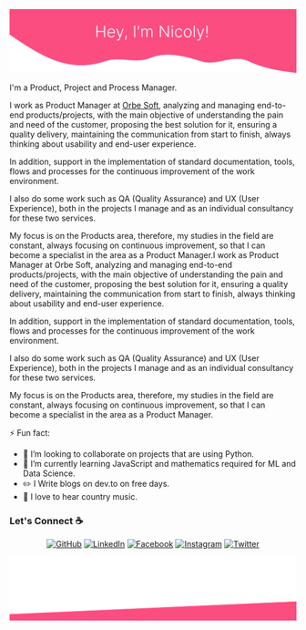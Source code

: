 ![alt text](./images/top.svg)

I'm a Product, Project and Process Manager. 

I work as Product Manager at [Orbe Soft](https://orbesoft.com.br/), analyzing and managing end-to-end products/projects, with the main objective of understanding the pain and need of the customer, proposing the best solution for it, ensuring a quality delivery, maintaining the communication from start to finish, always thinking about usability and end-user experience.

In addition, support in the implementation of standard documentation, tools, flows and processes for the continuous improvement of the work environment.

I also do some work such as QA (Quality Assurance) and UX (User Experience), both in the projects I manage and as an individual consultancy for these two services.

My focus is on the Products area, therefore, my studies in the field are constant, always focusing on continuous improvement, so that I can become a specialist in the area as a Product Manager.I work as Product Manager at Orbe Soft, analyzing and managing end-to-end products/projects, with the main objective of understanding the pain and need of the customer, proposing the best solution for it, ensuring a quality delivery, maintaining the communication from start to finish, always thinking about usability and end-user experience. 

In addition, support in the implementation of standard documentation, tools, flows and processes for the continuous improvement of the work environment. 

I also do some work such as QA (Quality Assurance) and UX (User Experience), both in the projects I manage and as an individual consultancy for these two services. 

My focus is on the Products area, therefore, my studies in the field are constant, always focusing on continuous improvement, so that I can become a specialist in the area as a Product Manager.


⚡ Fun fact:
- 👯 I’m looking to collaborate on projects that are using Python.
- 🌱 I’m currently learning JavaScript and mathematics required for ML and Data Science.
- :pencil2: I Write blogs on dev.to on free days.
- :musical_note: I love to hear country music.


### Let's Connect :coffee:
<p align="center">
	<a href="https://github.com/nicolycypriano"><img src="" alt="GitHub"/></a>
	<a href="https://www.linkedin.com/in/nicolycypriano/"><img src="https://img.icons8.com/fluency/344/linkedin.png" alt="LinkedIn"/></a>
	<a href="https://www.facebook.com/nicolycypriano/"><img src="https://img.icons8.com/color/344/facebook-new.png" alt="Facebook"/></a>
	<a href="https://www.instagram.com/nicolycypriano/"><img src="https://img.icons8.com/fluency/344/instagram-new.png" alt="Instagram"/></a>
	<a href="https://twitter.com/nicolycypriano"><img src="https://img.icons8.com/bubbles/50/000000/twitter.png" alt="Twitter"/></a>
</p>

![alt text](./images/bottom.svg)
